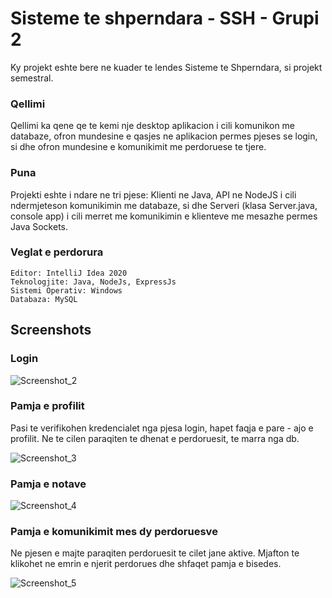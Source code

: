 # Sisteme te shperndara - SSH - Grupi 2

Ky projekt eshte bere ne kuader te lendes Sisteme te Shperndara, si projekt semestral.


### Qellimi
Qellimi ka qene qe te kemi nje desktop aplikacion i cili komunikon me databaze, ofron mundesine e qasjes ne aplikacion permes pjeses se login, si dhe ofron mundesine e komunikimit me perdoruese te tjere.

### Puna
Projekti eshte i ndare ne tri pjese: Klienti ne Java, API ne NodeJS i cili ndermjeteson komunikimin me databaze, si dhe Serveri (klasa Server.java, console app) i cili merret me komunikimin e klienteve me mesazhe permes Java Sockets.

### Veglat e perdorura
```
Editor: IntelliJ Idea 2020
Teknologjite: Java, NodeJs, ExpressJs
Sistemi Operativ: Windows
Databaza: MySQL
```


## Screenshots

### Login
![Screenshot_2](https://github.com/fisnikmustafa/SSH-Gr2/assets/74306975/8997616b-eec8-4148-a7c2-6c87b28c335c)


### Pamja e profilit
Pasi te verifikohen kredencialet nga pjesa login, hapet faqja e pare - ajo e profilit. Ne te cilen paraqiten te dhenat e perdoruesit, te marra nga db.

![Screenshot_3](https://github.com/fisnikmustafa/SSH-Gr2/assets/74306975/c4f01557-15d1-4dd6-baae-a180d8a7096b)


### Pamja e notave
![Screenshot_4](https://github.com/fisnikmustafa/SSH-Gr2/assets/74306975/c0fbfe98-1bdd-47fe-84dc-5dda73c1b885)


### Pamja e komunikimit mes dy perdoruesve
Ne pjesen e majte paraqiten perdoruesit te cilet jane aktive. Mjafton te klikohet ne emrin e njerit perdorues dhe shfaqet pamja e bisedes. 

![Screenshot_5](https://github.com/fisnikmustafa/SSH-Gr2/assets/74306975/ff60208d-c68b-410d-addd-bc6a8e45b6a8)







